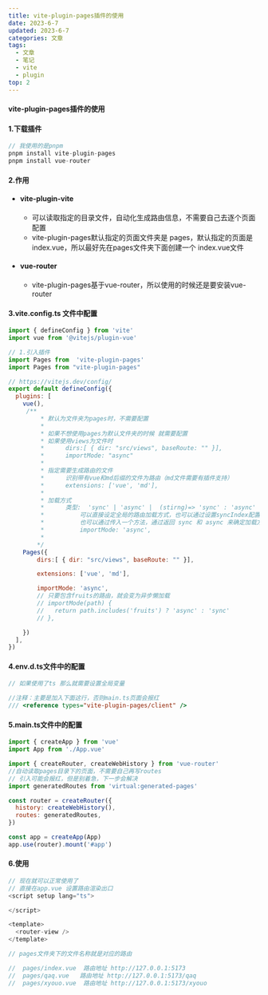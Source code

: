 ```yaml
---
title: vite-plugin-pages插件的使用
date: 2023-6-7
updated: 2023-6-7
categories: 文章
tags:
  - 文章
  - 笔记
  - vite
  - plugin
top: 2
---
```


#### vite-plugin-pages插件的使用


#### 1.下载插件
```js
// 我使用的是pnpm
pnpm install vite-plugin-pages
pnpm install vue-router
```

#### 2.作用
 - #### vite-plugin-vite
   - 可以读取指定的目录文件，自动化生成路由信息，不需要自己去逐个页面配置
   - vite-plugin-pages默认指定的页面文件夹是 pages，默认指定的页面是 index.vue，所以最好先在pages文件夹下面创建一个 index.vue文件
 - #### vue-router
   - vite-plugin-pages基于vue-router，所以使用的时候还是要安装vue-router


#### 3.vite.config.ts 文件中配置
```js
import { defineConfig } from 'vite'
import vue from '@vitejs/plugin-vue'

// 1.引入插件
import Pages from  'vite-plugin-pages'
import Pages from "vite-plugin-pages"

// https://vitejs.dev/config/
export default defineConfig({
  plugins: [
    vue(),
     /**
         * 默认为文件夹为pages时，不需要配置
         * 
         * 如果不想使用pages为默认文件夹的时候 就需要配置
         * 如果使用views为文件时
         *      dirs:[ { dir: "src/views", baseRoute: "" }],
         *      importMode: "async"
         * 
         * 指定需要生成路由的文件
         *      识别带有vue和md后缀的文件为路由（md文件需要有插件支持）
         *      extensions: ['vue', 'md'],
         * 
         * 加载方式
         *      类型:  'sync' | 'async' |  (stirng)=> 'sync' : 'async'
         *          可以直接设定全局的路由加载方式，也可以通过设置syncIndex配置项来转换为同步加载
         *          也可以通过传入一个方法，通过返回 sync 和 async 来确定加载方式
         *          importMode: 'async',
         *      
        */
    Pages({
        dirs:[ { dir: "src/views", baseRoute: "" }],

        extensions: ['vue', 'md'],

        importMode: 'async',
        // 只要包含fruits的路由，就会变为异步懒加载
        // importMode(path) {
        //   return path.includes('fruits') ? 'async' : 'sync'
        // },

    })
  ],
})
```


#### 4.env.d.ts文件中的配置
```js
// 如果使用了ts 那么就需要设置全局变量

//注释：主要是加入下面这行，否则main.ts页面会报红
/// <reference types="vite-plugin-pages/client" />
```


#### 5.main.ts文件中的配置
```js
import { createApp } from 'vue'
import App from './App.vue'

import { createRouter, createWebHistory } from 'vue-router'
//自动读取pages目录下的页面，不需要自己再写routes
// 引入可能会报红，但是别着急，下一步会解决
import generatedRoutes from 'virtual:generated-pages'

const router = createRouter({
  history: createWebHistory(),
  routes: generatedRoutes,
})

const app = createApp(App)
app.use(router).mount('#app')
```

#### 6.使用 
```js
// 现在就可以正常使用了
// 直接在app.vue 设置路由渲染出口
<script setup lang="ts">

</script>

<template>
  <router-view />
</template>
```
```js
// pages文件夹下的文件名称就是对应的路由

//  pages/index.vue  路由地址 http://127.0.0.1:5173
//  pages/qaq.vue   路由地址 http://127.0.0.1:5173/qaq
//  pages/xyouo.vue  路由地址 http://127.0.0.1:5173/xyouo
```
